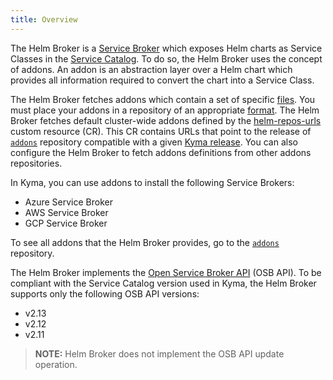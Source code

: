 ```yaml
---
title: Overview
---
```


The Helm Broker is a [Service Broker](/components/service-catalog/#overview-service-brokers) which exposes Helm charts as Service Classes in the [Service Catalog](/components/service-catalog/). To do so, the Helm Broker uses the concept of addons. An addon is an abstraction layer over a Helm chart which provides all information required to convert the chart into a Service Class.

The Helm Broker fetches addons which contain a set of specific [files](#details-create-addons). You must place your addons in a repository of an appropriate [format](#details-create-addons-repository). The Helm Broker fetches default cluster-wide addons defined by the [helm-repos-urls](https://github.com/kyma-project/kyma/blob/main/resources/helm-broker/values.yaml) custom resource (CR). This CR contains URLs that point to the release of  [`addons`](https://github.com/kyma-project/addons/releases) repository compatible with a given [Kyma release](https://github.com/kyma-project/kyma/releases). You can also configure the Helm Broker to fetch addons definitions from other addons repositories.

In Kyma, you can use addons to install the following Service Brokers:

* Azure Service Broker
* AWS Service Broker
* GCP Service Broker

To see all addons that the Helm Broker provides, go to the [`addons`](https://github.com/kyma-project/addons) repository.

The Helm Broker implements the [Open Service Broker API](https://github.com/openservicebrokerapi/servicebroker/blob/v2.14/profile.md#service-metadata) (OSB API).
To be compliant with the Service Catalog version used in Kyma, the Helm Broker supports only the following OSB API versions:
- v2.13
- v2.12
- v2.11

> **NOTE:** Helm Broker does not implement the OSB API update operation.
